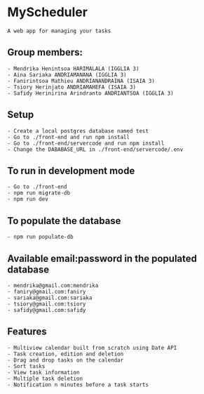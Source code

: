 # MyScheduler

```
A web app for managing your tasks
```

## Group members:

    - Mendrika Henintsoa HARIMALALA (IGGLIA 3)
    - Aina Sariaka ANDRIAMANANA (IGGLIA 3)
    - Fanirintsoa Mathieu ANDRIANANDRAINA (ISAIA 3)
    - Tsiory Herinjato ANDRIAMAHEFA (ISAIA 3)
    - Safidy Herinirina Arindranto ANDRIANTSOA (IGGLIA 3)

## Setup

    - Create a local postgres database named test
    - Go to ./front-end and run npm install
    - Go to ./front-end/servercode and run npm install
    - Change the DABABASE_URL in ./front-end/servercode/.env

## To run in development mode

    - Go to ./front-end
    - npm run migrate-db
    - npm run dev

## To populate the database

    - npm run populate-db

## Available email:password in the populated database

    - mendrika@gmail.com:mendrika
    - faniry@gmail.com:faniry
    - sariaka@gmail.com:sariaka
    - tsiory@gmail.com:tsiory
    - safidy@gmail.com:safidy

## Features

    - Multiview calendar built from scratch using Date API
    - Task creation, edition and deletion
    - Drag and drop tasks on the calendar
    - Sort tasks
    - View task information
    - Multiple task deletion
    - Notification n minutes before a task starts
